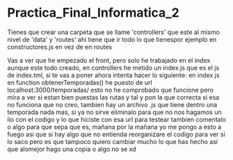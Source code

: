 # Practica_Final_Informatica_2

Tienes que crear una carpeta que se llame 'controllers' que este al mismo nivel de 'data' y 'routes' ahi tiene que ir todo lo que tienespor ejemplo en constructores.js en vez de en routes

Vas a ver que he empezado el front, pero solo he trabajado en el index aunque este todo creado, en controllers he metido un index.js que es el js de index.tml, si te vas 
a poner ahora intenta hacer lo siguiente:
en index.js en function obtenerTemporadas() he puesto de url localhost:3000/temporadas/ esto no he comprobado que funcione pero mira a ver si estan bien puestas las 
rutas y tal y pon la que correcta si esa no funciona que no creo, tambien hay un archivo .js que tiene dentro una temporada nada mas, si ya no sirve eliminalo para que 
no nos hagamos un lio con el codigo y lo que hiciste con esa url para testear tambien comentalo o algo para que sepa que es, mañana por la mañana yo me pongo a esto a
fuego asi que si hay algo que no entienda reorganizare el codigo para ver si lo saco pero es que tampoco quiero cambiar mucho lo que has hecho asi que alomejor hago una
copia o algo no se xd
